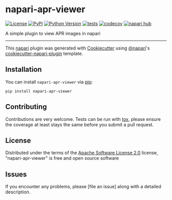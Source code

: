# napari-apr-viewer

[![License](https://img.shields.io/pypi/l/napari-apr-viewer.svg?color=green)](https://github.com/joeljonsson/napari-apr-viewer/raw/main/LICENSE)
[![PyPI](https://img.shields.io/pypi/v/napari-apr-viewer.svg?color=green)](https://pypi.org/project/napari-apr-viewer)
[![Python Version](https://img.shields.io/pypi/pyversions/napari-apr-viewer.svg?color=green)](https://python.org)
[![tests](https://github.com/joeljonsson/napari-apr-viewer/workflows/tests/badge.svg)](https://github.com/joeljonsson/napari-apr-viewer/actions)
[![codecov](https://codecov.io/gh/joeljonsson/napari-apr-viewer/branch/main/graph/badge.svg)](https://codecov.io/gh/joeljonsson/napari-apr-viewer)
[![napari hub](https://img.shields.io/endpoint?url=https://api.napari-hub.org/shields/napari-apr-viewer)](https://napari-hub.org/plugins/napari-apr-viewer)

A simple plugin to view APR images in napari

----------------------------------

This [napari] plugin was generated with [Cookiecutter] using [@napari]'s [cookiecutter-napari-plugin] template.

<!--
Don't miss the full getting started guide to set up your new package:
https://github.com/napari/cookiecutter-napari-plugin#getting-started

and review the napari docs for plugin developers:
https://napari.org/docs/plugins/index.html
-->

## Installation

You can install `napari-apr-viewer` via [pip]:

    pip install napari-apr-viewer




## Contributing

Contributions are very welcome. Tests can be run with [tox], please ensure
the coverage at least stays the same before you submit a pull request.

## License

Distributed under the terms of the [Apache Software License 2.0] license,
"napari-apr-viewer" is free and open source software

## Issues

If you encounter any problems, please [file an issue] along with a detailed description.

[napari]: https://github.com/napari/napari
[Cookiecutter]: https://github.com/audreyr/cookiecutter
[@napari]: https://github.com/napari
[MIT]: http://opensource.org/licenses/MIT
[BSD-3]: http://opensource.org/licenses/BSD-3-Clause
[GNU GPL v3.0]: http://www.gnu.org/licenses/gpl-3.0.txt
[GNU LGPL v3.0]: http://www.gnu.org/licenses/lgpl-3.0.txt
[Apache Software License 2.0]: http://www.apache.org/licenses/LICENSE-2.0
[Mozilla Public License 2.0]: https://www.mozilla.org/media/MPL/2.0/index.txt
[cookiecutter-napari-plugin]: https://github.com/napari/cookiecutter-napari-plugin

[napari]: https://github.com/napari/napari
[tox]: https://tox.readthedocs.io/en/latest/
[pip]: https://pypi.org/project/pip/
[PyPI]: https://pypi.org/
